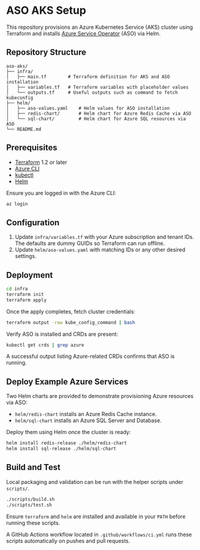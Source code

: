 # ASO AKS Setup

This repository provisions an Azure Kubernetes Service (AKS) cluster using Terraform and installs [Azure Service Operator](https://azure.github.io/azure-service-operator/) (ASO) via Helm.

## Repository Structure

```
aso-aks/
├── infra/
│   ├── main.tf        # Terraform definition for AKS and ASO installation
│   ├── variables.tf   # Terraform variables with placeholder values
│   └── outputs.tf     # Useful outputs such as command to fetch kubeconfig
├── helm/
│   ├── aso-values.yaml    # Helm values for ASO installation
│   ├── redis-chart/       # Helm chart for Azure Redis Cache via ASO
│   └── sql-chart/         # Helm chart for Azure SQL resources via ASO
└── README.md
```

## Prerequisites

- [Terraform](https://developer.hashicorp.com/terraform/downloads) 1.2 or later
- [Azure CLI](https://learn.microsoft.com/cli/azure/install-azure-cli)
- [kubectl](https://kubernetes.io/docs/tasks/tools/)
- [Helm](https://helm.sh/docs/intro/install/)

Ensure you are logged in with the Azure CLI:

```bash
az login
```

## Configuration

1. Update `infra/variables.tf` with your Azure subscription and tenant IDs. The defaults are dummy GUIDs so Terraform can run offline.
2. Update `helm/aso-values.yaml` with matching IDs or any other desired settings.

## Deployment

```bash
cd infra
terraform init
terraform apply
```

Once the apply completes, fetch cluster credentials:

```bash
terraform output -raw kube_config_command | bash
```

Verify ASO is installed and CRDs are present:

```bash
kubectl get crds | grep azure
```

A successful output listing Azure-related CRDs confirms that ASO is running.

## Deploy Example Azure Services

Two Helm charts are provided to demonstrate provisioning Azure resources via ASO:

* `helm/redis-chart` installs an Azure Redis Cache instance.
* `helm/sql-chart` installs an Azure SQL Server and Database.

Deploy them using Helm once the cluster is ready:

```bash
helm install redis-release ./helm/redis-chart
helm install sql-release ./helm/sql-chart
```

## Build and Test

Local packaging and validation can be run with the helper scripts under `scripts/`.

```bash
./scripts/build.sh
./scripts/test.sh
```

Ensure `terraform` and `helm` are installed and available in your `PATH` before running these scripts.

A GitHub Actions workflow located in `.github/workflows/ci.yml` runs these scripts automatically on pushes and pull requests.
